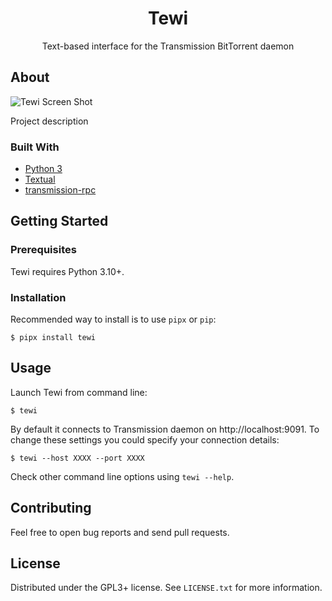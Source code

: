 <div align="center">
  <h1 align="center">Tewi</h3>

  <p align="center">
    Text-based interface for the Transmission BitTorrent daemon
  </p>
</div>

## About

![Tewi Screen Shot](https://github.com/user-attachments/assets/7eb142fd-d834-4dcf-989d-530a3bf13121)

Project description

### Built With

* [Python 3](https://www.python.org/)
* [Textual](https://textual.textualize.io/)
* [transmission-rpc](https://github.com/Trim21/transmission-rpc)

## Getting Started

### Prerequisites

Tewi requires Python 3.10+.

### Installation

Recommended way to install is to use `pipx` or `pip`:

```
$ pipx install tewi
```

## Usage

Launch Tewi from command line:

```
$ tewi
```

By default it connects to Transmission daemon on http://localhost:9091. To change these settings
you could specify your connection details:

```
$ tewi --host XXXX --port XXXX
```

Check other command line options using `tewi --help`.

## Contributing

Feel free to open bug reports and send pull requests.

## License

Distributed under the GPL3+ license. See `LICENSE.txt` for more information.

